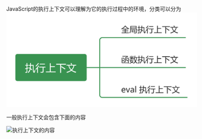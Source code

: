 JavaScript的执行上下文可以理解为它的执行过程中的环境，分类可以分为
![执行上下文的分类](./images/execution-context-type.png)



一般执行上下文会包含下面的内容

![执行上下文的内容](./images/excution-context-detail.png)